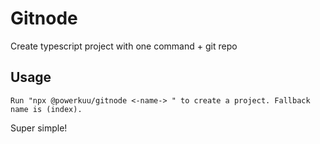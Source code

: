 # Gitnode

Create typescript project with one command + git repo


## Usage
```
Run "npx @powerkuu/gitnode <-name-> " to create a project. Fallback name is (index).
```
Super simple!
